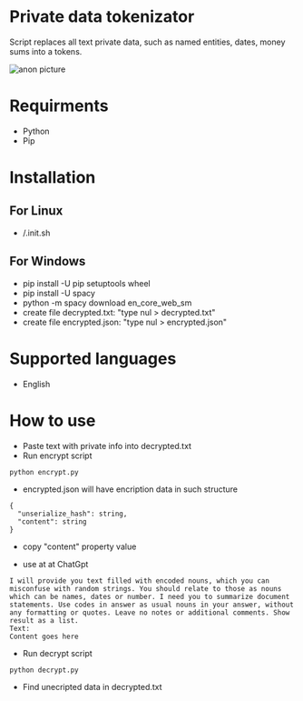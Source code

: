 # Private data tokenizator
Script replaces all text private data, such as named entities, dates, money sums into a tokens.

![anon picture](https://scontent.fdnk2-1.fna.fbcdn.net/v/t1.6435-9/101795032_917429992057298_8014649681483137024_n.jpg?_nc_cat=100&ccb=1-7&_nc_sid=8bfeb9&_nc_ohc=ov-lqaywC5cAX8YDoO3&_nc_ht=scontent.fdnk2-1.fna&oh=00_AfAsFQwAggpfp0UWAFBwDBOU4Z3JnYGVLUdClLuw3-FpfQ&oe=6456660B)

# Requirments
- Python
- Pip

# Installation
## For Linux
- /.init.sh
## For Windows
- pip install -U pip setuptools wheel
- pip install -U spacy
- python -m spacy download en_core_web_sm
- create file decrypted.txt: "type nul > decrypted.txt"
- create file encrypted.json: "type nul > encrypted.json"

# Supported languages
- English

# How to use
- Paste text with private info into decrypted.txt
- Run encrypt script
```
python encrypt.py
```
- encrypted.json will have encription data in such structure
```
{
  "unserialize_hash": string,
  "content": string
}
```
- copy "content" property value

- use at at ChatGpt
```
I will provide you text filled with encoded nouns, which you can misconfuse with random strings. You should relate to those as nouns which can be names, dates or number. I need you to summarize document statements. Use codes in answer as usual nouns in your answer, without any formatting or quotes. Leave no notes or additional comments. Show result as a list.
Text:
Content goes here
```

- Run decrypt script
```
python decrypt.py
```
- Find unecripted data in decrypted.txt 
